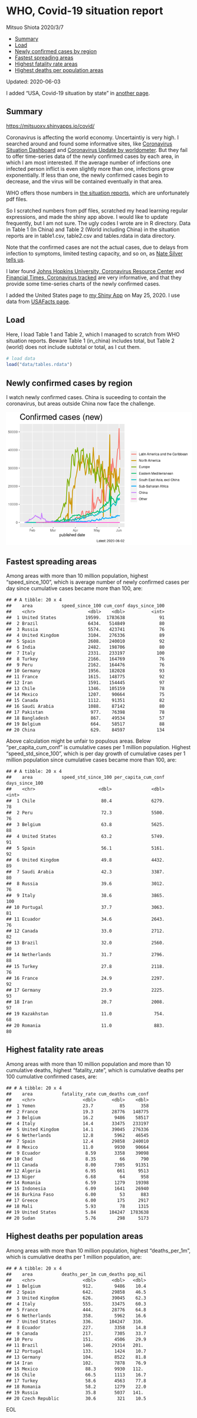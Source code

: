 WHO, Covid-19 situation report
================
Mitsuo Shiota
2020/3/7

  - [Summary](#summary)
  - [Load](#load)
  - [Newly confirmed cases by region](#newly-confirmed-cases-by-region)
  - [Fastest spreading areas](#fastest-spreading-areas)
  - [Highest fatality rate areas](#highest-fatality-rate-areas)
  - [Highest deaths per population
    areas](#highest-deaths-per-population-areas)

Updated: 2020-06-03

I added “USA, Covid-19 situation by state” in [another page](USA.md).

## Summary

<https://mitsuoxv.shinyapps.io/covid/>

Coronavirus is affecting the world economy. Uncertaintiy is very high. I
searched around and found some informative sites, like [Coronavirus
Situation
Dashboard](https://who.maps.arcgis.com/apps/opsdashboard/index.html#/c88e37cfc43b4ed3baf977d77e4a0667)
and [Coronavirus Update by
worldometer](https://www.worldometers.info/coronavirus/). But they fail
to offer time-series data of the newly confirmed cases by each area, in
which I am most interested. If the average number of infections one
infected person inflict is even slightly more than one, infections grow
exponentially. If less than one, the newly confirmed cases begin to
decrease, and the virus will be contained eventually in that area.

WHO offers those numbers in [the situation
reports](https://www.who.int/emergencies/diseases/novel-coronavirus-2019/situation-reports/),
which are unfortunately pdf files.

So I scratched numbers from pdf files, scratched my head learning
regular expressions, and made the shiny app above. I would like to
update frequently, but I am not sure. The ugly codes I wrote are in R
directory. Data in Table 1 (In China) and Table 2 (World including
China) in the situation reports are in table1.csv, table2.csv and
tables.rdata in data directory.

Note that the confirmed cases are not the actual cases, due to delays
from infection to symptoms, limited testing capacity, and so on, as
[Nate Silver tells
us](https://fivethirtyeight.com/features/coronavirus-case-counts-are-meaningless/).

I later found [Johns Hopkins University, Coronavirus Resource
Center](https://coronavirus.jhu.edu/) and [Financial Times, Coronavirus
tracked](https://www.ft.com/content/a26fbf7e-48f8-11ea-aeb3-955839e06441)
are very informative, and that they provide some time-series charts of
the newly confirmed cases.

I added the United States page to [my Shiny
App](https://mitsuoxv.shinyapps.io/covid/) on May 25, 2020. I use data
from [USAFacts
page](https://usafacts.org/visualizations/coronavirus-covid-19-spread-map/).

## Load

Here, I load Table 1 and Table 2, which I managed to scratch from WHO
situation reports. Beware Table 1 (in\_china) includes total, but Table
2 (world) does not include subtotal or total, as I cut them.

``` r
# load data
load("data/tables.rdata")
```

## Newly confirmed cases by region

I watch newly confirmed cases. China is suceeding to contain the
coronavirus, but areas outside China now face the challenge.

![](README_files/figure-gfm/chart-1.png)<!-- -->

## Fastest spreading areas

Among areas with more than 10 million population, highest
“speed\_since\_100”, which is average number of newly confirmed cases
per day since cumulative cases became more than 100, are:

    ## # A tibble: 20 x 4
    ##    area           speed_since_100 cum_conf days_since_100
    ##    <chr>                    <dbl>    <dbl>          <int>
    ##  1 United States           19599.  1783638             91
    ##  2 Brazil                   6434.   514849             80
    ##  3 Russia                   5574.   423741             76
    ##  4 United Kingdom           3104.   276336             89
    ##  5 Spain                    2608.   240010             92
    ##  6 India                    2482.   198706             80
    ##  7 Italy                    2331.   233197            100
    ##  8 Turkey                   2166.   164769             76
    ##  9 Peru                     2162.   164476             76
    ## 10 Germany                  1956.   182028             93
    ## 11 France                   1615.   148775             92
    ## 12 Iran                     1591.   154445             97
    ## 13 Chile                    1346.   105159             78
    ## 14 Mexico                   1207.    90664             75
    ## 15 Canada                   1112.    91351             82
    ## 16 Saudi Arabia             1088.    87142             80
    ## 17 Pakistan                  977.    76398             78
    ## 18 Bangladesh                867.    49534             57
    ## 19 Belgium                   664.    58517             88
    ## 20 China                     629.    84597            134

Above calculation might be unfair to populous areas. Below
“per\_capita\_cum\_conf” is cumulative cases per 1 million population.
Highest “speed\_std\_since\_100”, which is per day growth of cumulative
cases per 1 million population since cumulative cases became more than
100, are:

    ## # A tibble: 20 x 4
    ##    area           speed_std_since_100 per_capita_cum_conf days_since_100
    ##    <chr>                        <dbl>               <dbl>          <int>
    ##  1 Chile                         80.4               6279.             78
    ##  2 Peru                          72.3               5500.             76
    ##  3 Belgium                       63.8               5625.             88
    ##  4 United States                 63.2               5749.             91
    ##  5 Spain                         56.1               5161.             92
    ##  6 United Kingdom                49.8               4432.             89
    ##  7 Saudi Arabia                  42.3               3387.             80
    ##  8 Russia                        39.6               3012.             76
    ##  9 Italy                         38.6               3865.            100
    ## 10 Portugal                      37.7               3063.             81
    ## 11 Ecuador                       34.6               2643.             76
    ## 12 Canada                        33.0               2712.             82
    ## 13 Brazil                        32.0               2560.             80
    ## 14 Netherlands                   31.7               2796.             88
    ## 15 Turkey                        27.8               2118.             76
    ## 16 France                        24.9               2297.             92
    ## 17 Germany                       23.9               2225.             93
    ## 18 Iran                          20.7               2008.             97
    ## 19 Kazakhstan                    11.0                754.             68
    ## 20 Romania                       11.0                883.             80

## Highest fatality rate areas

Among areas with more than 10 million population and more than 10
cumulative deaths, highest “fatality\_rate”, which is cumulative deaths
per 100 cumulative confirmed cases, are:

    ## # A tibble: 20 x 4
    ##    area           fatality_rate cum_deaths cum_conf
    ##    <chr>                  <dbl>      <dbl>    <dbl>
    ##  1 Yemen                  23.7          85      358
    ##  2 France                 19.3       28776   148775
    ##  3 Belgium                16.2        9486    58517
    ##  4 Italy                  14.4       33475   233197
    ##  5 United Kingdom         14.1       39045   276336
    ##  6 Netherlands            12.8        5962    46545
    ##  7 Spain                  12.4       29858   240010
    ##  8 Mexico                 11.0        9930    90664
    ##  9 Ecuador                 8.59       3358    39098
    ## 10 Chad                    8.35         66      790
    ## 11 Canada                  8.00       7305    91351
    ## 12 Algeria                 6.95        661     9513
    ## 13 Niger                   6.68         64      958
    ## 14 Romania                 6.59       1279    19398
    ## 15 Indonesia               6.09       1641    26940
    ## 16 Burkina Faso            6.00         53      883
    ## 17 Greece                  6.00        175     2917
    ## 18 Mali                    5.93         78     1315
    ## 19 United States           5.84     104247  1783638
    ## 20 Sudan                   5.76        298     5173

## Highest deaths per population areas

Among areas with more than 10 million population, highest
“deaths\_per\_1m”, which is cumulative deaths per 1 million
population, are:

    ## # A tibble: 20 x 4
    ##    area           deaths_per_1m cum_deaths pop_mil
    ##    <chr>                  <dbl>      <dbl>   <dbl>
    ##  1 Belgium                912.        9486    10.4
    ##  2 Spain                  642.       29858    46.5
    ##  3 United Kingdom         626.       39045    62.3
    ##  4 Italy                  555.       33475    60.3
    ##  5 France                 444.       28776    64.8
    ##  6 Netherlands            358.        5962    16.6
    ##  7 United States          336.      104247   310. 
    ##  8 Ecuador                227.        3358    14.8
    ##  9 Canada                 217.        7305    33.7
    ## 10 Peru                   151.        4506    29.9
    ## 11 Brazil                 146.       29314   201. 
    ## 12 Portugal               133.        1424    10.7
    ## 13 Germany                104.        8522    81.8
    ## 14 Iran                   102.        7878    76.9
    ## 15 Mexico                  88.3       9930   112. 
    ## 16 Chile                   66.5       1113    16.7
    ## 17 Turkey                  58.6       4563    77.8
    ## 18 Romania                 58.2       1279    22.0
    ## 19 Russia                  35.8       5037   141. 
    ## 20 Czech Republic          30.6        321    10.5

EOL
